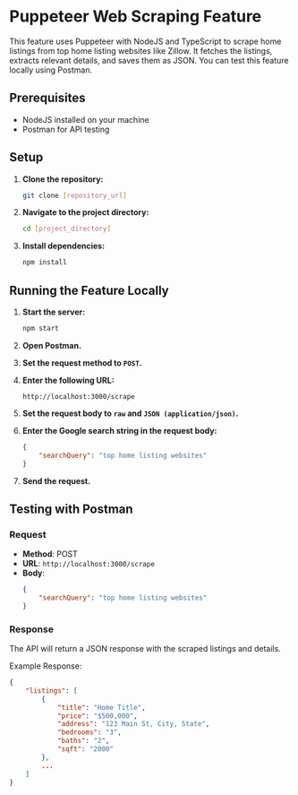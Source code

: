 # Puppeteer Web Scraping Feature

This feature uses Puppeteer with NodeJS and TypeScript to scrape home listings from top home listing websites like Zillow. It fetches the listings, extracts relevant details, and saves them as JSON. You can test this feature locally using Postman.

## Prerequisites

- NodeJS installed on your machine
- Postman for API testing

## Setup

1. **Clone the repository:**
    ```bash
    git clone [repository_url]
    ```

2. **Navigate to the project directory:**
    ```bash
    cd [project_directory]
    ```

3. **Install dependencies:**
    ```bash
    npm install
    ```

## Running the Feature Locally

1. **Start the server:**
    ```bash
    npm start
    ```

2. **Open Postman.**

3. **Set the request method to `POST`.**

4. **Enter the following URL:**
    ```
    http://localhost:3000/scrape
    ```

5. **Set the request body to `raw` and `JSON (application/json)`.**

6. **Enter the Google search string in the request body:**
    ```json
    {
        "searchQuery": "top home listing websites"
    }
    ```

7. **Send the request.**

## Testing with Postman

### Request

- **Method**: POST
- **URL**: `http://localhost:3000/scrape`
- **Body**: 
    ```json
    {
        "searchQuery": "top home listing websites"
    }
    ```

### Response

The API will return a JSON response with the scraped listings and details.

Example Response:
```json
{
    "listings": [
        {
            "title": "Home Title",
            "price": "$500,000",
            "address": "123 Main St, City, State",
            "bedrooms": "3",
            "baths": "2",
            "sqft": "2000"
        },
        ...
    ]
}
